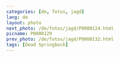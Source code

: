 ```yaml
---
categories: [de, fotos, jagd]
lang: de
layout: photo
next_photo: /de/fotos/jagd/P0000124.html
picname: P0000129
prev_photo: /de/fotos/jagd/P0000132.html
tags: [Dead Springbock]
---
```

